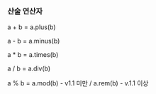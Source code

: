 ### 산술 연산자
a + b = a.plus(b)

a - b = a.minus(b)

a * b = a.times(b)

a / b = a.div(b)

a % b = a.mod(b) - v1.1 미만 / a.rem(b) - v.1.1 이상